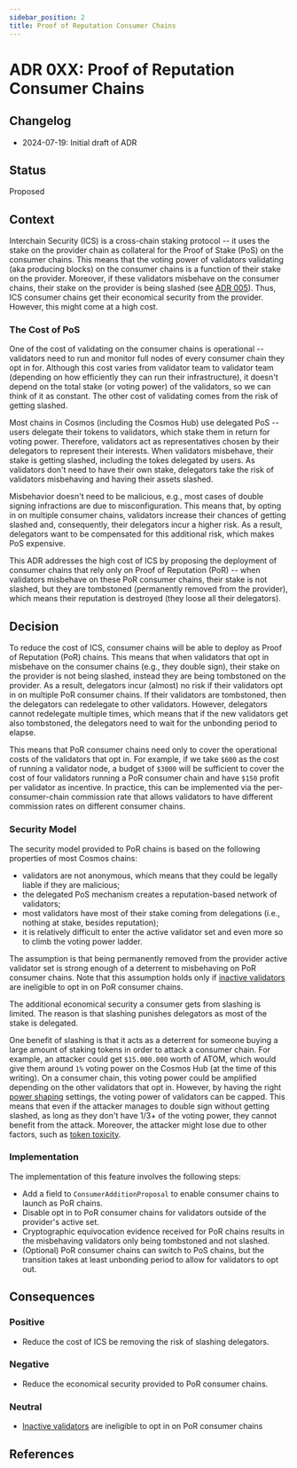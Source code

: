 ```yaml
---
sidebar_position: 2
title: Proof of Reputation Consumer Chains
---
```

# ADR 0XX: Proof of Reputation Consumer Chains 

## Changelog
* 2024-07-19: Initial draft of ADR

## Status

Proposed

## Context

Interchain Security (ICS) is a cross-chain staking protocol -- it uses the stake on the provider chain as collateral for the Proof of Stake (PoS) on the consumer chains. 
This means that the voting power of validators validating (aka producing blocks) on the consumer chains is a function of their stake on the provider.
Moreover, if these validators misbehave on the consumer chains, their stake on the provider is being slashed (see [ADR 005](./adr-005-cryptographic-equivocation-verification.md)). 
Thus, ICS consumer chains get their economical security from the provider.
However, this might come at a high cost.

### The Cost of PoS

One of the cost of validating on the consumer chains is operational -- validators need to run and monitor full nodes of every consumer chain they opt in for. 
Although this cost varies from validator team to validator team (depending on how efficiently they can run their infrastructure), it doesn't depend on the total stake (or voting power) of the validators, so we can think of it as constant. 
The other cost of validating comes from the risk of getting slashed. 

Most chains in Cosmos (including the Cosmos Hub) use delegated PoS -- users delegate their tokens to validators, which stake them in return for voting power. 
Therefore, validators act as representatives chosen by their delegators to represent their interests. 
When validators misbehave, their stake is getting slashed, including the tokes delegated by users. 
As validators don't need to have their own stake, delegators take the risk of validators misbehaving and having their assets slashed.

Misbehavior doesn't need to be malicious, e.g., most cases of double signing infractions are due to misconfiguration. 
This means that, by opting in on multiple consumer chains, validators increase their chances of getting slashed and, consequently, 
their delegators incur a higher risk. 
As a result, delegators want to be compensated for this additional risk, which makes PoS expensive. 

This ADR addresses the high cost of ICS by proposing the deployment of consumer chains that rely only on Proof of Reputation (PoR) -- when validators misbehave on these PoR consumer chains, their stake is not slashed, but they are tombstoned (permanently removed from the provider), which means their reputation is destroyed (they loose all their delegators). 

## Decision

To reduce the cost of ICS, consumer chains will be able to deploy as Proof of Reputation (PoR) chains.
This means that when validators that opt in misbehave on the consumer chains (e.g., they double sign), their stake on the provider is not being slashed, instead they are being tombstoned on the provider.
As a result, delegators incur (almost) no risk if their validators opt in on multiple PoR consumer chains.
If their validators are tombstoned, then the delegators can redelegate to other validators. 
However, delegators cannot redelegate multiple times, which means that if the new validators get also tombstoned, the delegators need to wait for the unbonding period to elapse. 

This means that PoR consumer chains need only to cover the operational costs of the validators that opt in. 
For example, if we take `$600` as the cost of running a validator node, a budget of `$3000` will be sufficient to cover the cost of four validators running a PoR consumer chain and have `$150` profit per validator as incentive.
In practice, this can be implemented via the per-consumer-chain commission rate that allows validators to have different commission rates on different consumer chains. 

### Security Model

The security model provided to PoR chains is based on the following properties of most Cosmos chains:

- validators are not anonymous, which means that they could be legally liable if they are malicious;
- the delegated PoS mechanism creates a reputation-based network of validators;
- most validators have most of their stake coming from delegations (i.e., nothing at stake, besides reputation);
- it is relatively difficult to enter the active validator set and even more so to climb the voting power ladder.

The assumption is that being permanently removed from the provider active validator set is strong enough of a deterrent to misbehaving on PoR consumer chains. 
Note that this assumption holds only if [inactive validators](./adr-017-allowing-inactive-validators.md) are ineligible to opt in on PoR consumer chains. 

The additional economical security a consumer gets from slashing is limited. 
The reason is that slashing punishes delegators as most of the stake is delegated.

One benefit of slashing is that it acts as a deterrent for someone buying a large amount of staking tokens in order to attack a consumer chain. 
For example, an attacker could get `$15.000.000` worth of ATOM, which would give them around `1%` voting power on the Cosmos Hub (at the time of this writing).
On a consumer chain, this voting power could be amplified depending on the other validators that opt in.
However, by having the right [power shaping](https://cosmos.github.io/interchain-security/features/power-shaping) settings, the voting power of validators can be capped. 
This means that even if the attacker manages to double sign without getting slashed, as long as they don't have 1/3+ of the voting power, they cannot benefit from the attack. 
Moreover, the attacker might lose due to other factors, such as [token toxicity](https://forum.cosmos.network/t/enabling-opt-in-and-mesh-security-with-fraud-votes/10901).  

### Implementation

The implementation of this feature involves the following steps:

- Add a field to `ConsumerAdditionProposal` to enable consumer chains to launch as PoR chains.
- Disable opt in to PoR consumer chains for validators outside of the provider's active set.
- Cryptographic equivocation evidence received for PoR chains results in the misbehaving validators only being tombstoned and not slashed.
- (Optional) PoR consumer chains can switch to PoS chains, but the transition takes at least unbonding period to allow for validators to opt out.    

## Consequences

### Positive

- Reduce the cost of ICS be removing the risk of slashing delegators.

### Negative

- Reduce the economical security provided to PoR consumer chains. 

### Neutral

- [Inactive validators](./adr-017-allowing-inactive-validators.md) are ineligible to opt in on PoR consumer chains

## References


